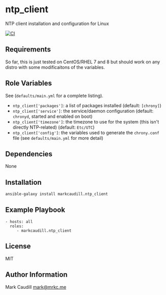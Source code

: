 ntp_client
==========

NTP client installation and configuration for Linux

[![CI](https://github.com/markcaudill/ansible-role-ntp-client/workflows/CI/badge.svg)](https://github.com/markcaudill/ansible-role-ntp-client/actions?query=workflow%3ACI)

Requirements
------------

So far, this is just tested on CentOS/RHEL 7 and 8 but should work on any distro with some modificaitons of the variables.

Role Variables
--------------

See (`defaults/main.yml` for a complete listing).

- `ntp_client['packages']`: a list of packages installed (default: `[chrony]`)
- `ntp_client['service']`: the service/daemon configuration (default: `chronyd`, started and enabled on boot)
- `ntp_client['timezone']`: the timezone to use for the system (this isn't directly NTP-related) (default: `Etc/UTC`)
- `ntp_client['config']`: the variables used to generate the `chrony.conf` file (see `defaults/main.yml` for more detail)

Dependencies
------------

None

Installation
------------

```sh
ansible-galaxy install markcaudill.ntp_client
```

Example Playbook
----------------

    - hosts: all
      roles:
         - markcaudill.ntp_client

License
-------

MIT

Author Information
------------------

Mark Caudill <mark@mrkc.me>
